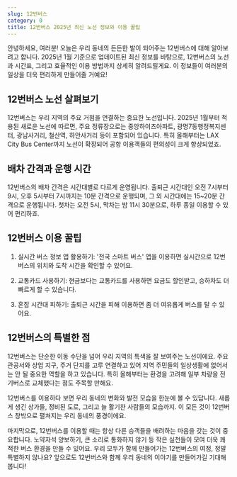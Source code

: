 ```yaml
---
slug: 12번버스
category: 0
title: 12번버스 2025년 최신 노선 정보와 이용 꿀팁
---
```


안녕하세요, 여러분! 오늘은 우리 동네의 든든한 발이 되어주는 12번버스에 대해 알아보려고 합니다. 2025년 1월 기준으로 업데이트된 최신 정보를 바탕으로, 12번버스의 노선과 시간표, 그리고 효율적인 이용 방법까지 상세히 알려드릴게요. 이 정보들이 여러분의 일상을 더욱 편리하게 만들어줄 거예요!

## 12번버스 노선 살펴보기

12번버스는 우리 지역의 주요 거점을 연결하는 중요한 노선입니다. 2025년 1월부터 적용된 새로운 노선에 따르면, 주요 정류장으로는 중앙하이츠아파트, 광명7동행정복지센터, 광남사거리, 철산역, 하안사거리 등이 포함되어 있습니다. 특히 올해부터는 LAX City Bus Center까지 노선이 확장되어 공항 이용객들의 편의성이 크게 향상되었죠.

## 배차 간격과 운행 시간

12번버스의 배차 간격은 시간대별로 다르게 운영됩니다. 출퇴근 시간대인 오전 7시부터 9시, 오후 5시부터 7시까지는 10분 간격으로 운행되며, 그 외 시간대에는 15~20분 간격으로 운행됩니다. 첫차는 오전 5시, 막차는 밤 11시 30분으로, 하루 종일 이용할 수 있어 편리하죠.

## 12번버스 이용 꿀팁

1. 실시간 버스 정보 앱 활용하기: '전국 스마트 버스' 앱을 이용하면 실시간으로 12번버스의 위치와 도착 시간을 확인할 수 있어요.

2. 교통카드 사용하기: 현금보다는 교통카드를 사용하면 요금도 할인받고, 승하차도 더 빠르게 할 수 있습니다.

3. 혼잡 시간대 피하기: 출퇴근 시간을 피해 이용하면 좀 더 여유롭게 버스를 탈 수 있어요.

## 12번버스의 특별한 점

12번버스는 단순한 이동 수단을 넘어 우리 지역의 특색을 잘 보여주는 노선이에요. 주요 관공서와 상업 지구, 주거 단지를 고루 연결하고 있어 지역 주민들의 일상생활에 없어서는 안 될 중요한 역할을 하고 있습니다. 특히 올해부터는 환경을 고려해 일부 차량을 전기버스로 교체했다는 점도 주목할 만해요.

12번버스를 이용하다 보면 우리 동네의 변화와 발전 모습을 한눈에 볼 수 있답니다. 새롭게 생긴 상가들, 정비된 도로, 그리고 늘 활기찬 사람들의 모습까지. 이 모든 것이 12번버스 창밖으로 펼쳐지는 우리 동네의 풍경이에요.

마지막으로, 12번버스를 이용할 때는 항상 다른 승객들을 배려하는 마음을 갖는 것이 중요합니다. 노약자석 양보하기, 큰 소리로 통화하지 않기 등 작은 실천들이 모여 더욱 쾌적한 버스 환경을 만들 수 있어요. 우리 모두가 함께 만들어가는 12번버스의 여정, 정말 특별하지 않나요? 앞으로도 12번버스와 함께 우리 동네의 이야기를 만들어가길 기대해봅니다!